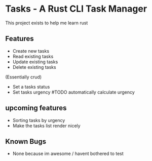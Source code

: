 # Tasks - A Rust CLI Task Manager
This project exists to help me learn rust
## Features

- Create new tasks
- Read existing tasks
- Update existing tasks
- Delete existing tasks

(Essentially crud)

- Set a tasks status
- Set tasks urgency #TODO automatically calculate urgency

## upcoming features
- Sorting tasks by urgency
- Make the tasks list render nicely

## Known Bugs

- None because im awesome / havent bothered to test
